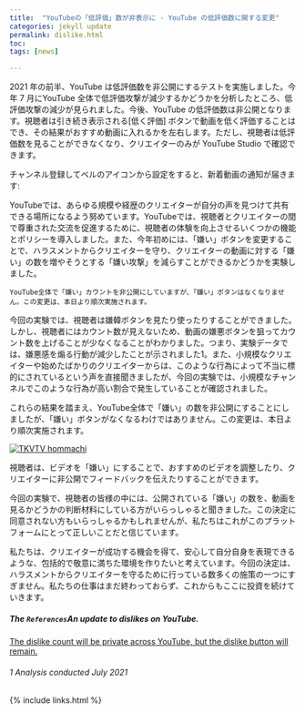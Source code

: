 ```yaml
---
title:  "YouTubeの「低評価」数が非表示に - YouTube の低評価数に関する変更"
categories: jekyll update
permalink: dislike.html
toc: 
tags: [news]

---
```


2021 年の前半、YouTube は低評価数を非公開にするテストを実施しました。今年 7 月にYouTube 全体で低評価攻撃が減少するかどうかを分析したところ、低評価攻撃の減少が見られました。今後、YouTube の低評価数は非公開となります。視聴者は引き続き表示される[低く評価] ボタンで動画を低く評価することはでき、その結果がおすすめ動画に入れるかを左右します。ただし、視聴者は低評価数を見ることができなくなり、クリエイターのみが YouTube Studio で確認できます。

チャンネル登録してベルのアイコンから設定をすると、新着動画の通知が届きます: 




YouTubeでは、あらゆる規模や経歴のクリエイターが自分の声を見つけて共有できる場所になるよう努めています。YouTubeでは、視聴者とクリエイターの間で尊重された交流を促進するために、視聴者の体験を向上させるいくつかの機能とポリシーを導入しました。また、今年初めには、「嫌い」ボタンを変更することで、ハラスメントからクリエイターを守り、クリエイターの動画に対する「嫌い」の数を増やそうとする「嫌い攻撃」を減らすことができるかどうかを実験しました。


```
YouTube全体で「嫌い」カウントを非公開にしていますが、「嫌い」ボタンはなくなりません。この変更は、本日より順次実施されます。
```

今回の実験では、視聴者は嫌韓ボタンを見たり使ったりすることができました。しかし、視聴者にはカウント数が見えないため、動画の嫌悪ボタンを狙ってカウント数を上げることが少なくなることがわかりました。つまり、実験データでは、嫌悪感を煽る行動が減少したことが示されました1。また、小規模なクリエイターや始めたばかりのクリエイターからは、このような行為によって不当に標的にされているという声を直接聞きましたが、今回の実験では、小規模なチャンネルでこのような行為が高い割合で発生していることが確認されました。

これらの結果を踏まえ、YouTube全体で「嫌い」の数を非公開にすることにしましたが、「嫌い」ボタンがなくなるわけではありません。この変更は、本日より順次実施されます。

[![TKVTV hommachi](http://img.youtube.com/vi/kxOuG8jMIgI/0.jpg)](https://www.youtube.com/watch?v=kxOuG8jMIgI "TKVTV hommachi")

視聴者は、ビデオを「嫌い」にすることで、おすすめのビデオを調整したり、クリエイターに非公開でフィードバックを伝えたりすることができます。

今回の実験で、視聴者の皆様の中には、公開されている「嫌い」の数を、動画を見るかどうかの判断材料にしている方がいらっしゃると聞きました。この決定に同意されない方もいらっしゃるかもしれませんが、私たちはこれがこのプラットフォームにとって正しいことだと信じています。

私たちは、クリエイターが成功する機会を得て、安心して自分自身を表現できるような、包括的で敬意に満ちた環境を作りたいと考えています。今回の決定は、ハラスメントからクリエイターを守るために行っている数多くの施策の一つにすぎません。私たちの仕事はまだ終わっておらず、これからもここに投資を続けていきます。


##### The `References`*An update to dislikes on YouTube*.
[The dislike count will be private across YouTube, but the dislike button will remain.](https://blog.youtube/news-and-events/update-to-youtube/)
###### 1 Analysis conducted July 2021





{% include links.html %}


